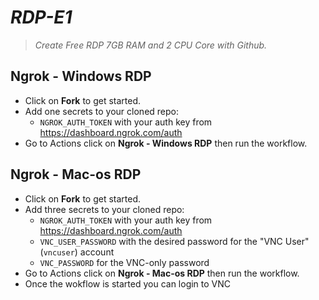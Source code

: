# *RDP-E1*

> *Create Free RDP 7GB RAM and 2 CPU Core with Github.*

## Ngrok - Windows RDP

+ Click on **Fork** to get started.
+ Add one secrets to your cloned repo:
  * `NGROK_AUTH_TOKEN` with your auth key from https://dashboard.ngrok.com/auth
+ Go to Actions click on **Ngrok - Windows RDP** then run the workflow.

## Ngrok - Mac-os RDP

+ Click on **Fork** to get started.
+ Add three secrets to your cloned repo:
  * `NGROK_AUTH_TOKEN` with your auth key from https://dashboard.ngrok.com/auth
  * `VNC_USER_PASSWORD` with the desired password for the "VNC User" (`vncuser`) account
  * `VNC_PASSWORD` for the VNC-only password
+ Go to Actions click on **Ngrok - Mac-os RDP** then run the workflow.
+ Once the wokflow is started you can login to VNC

